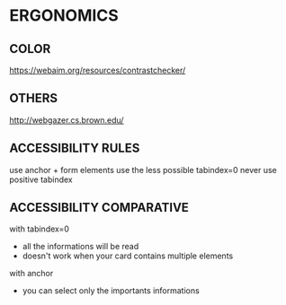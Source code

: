 # ERGONOMICS

## COLOR
https://webaim.org/resources/contrastchecker/

## OTHERS
http://webgazer.cs.brown.edu/

## ACCESSIBILITY RULES 
use anchor + form elements
use the less possible tabindex=0
never use positive tabindex

## ACCESSIBILITY COMPARATIVE
with tabindex=0 
- all the informations will be read
- doesn't work when your card contains multiple elements

with anchor 
- you can select only the importants informations
